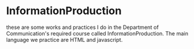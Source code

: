 # InformationProduction
these are some works and practices I do in the Department of Communication's required course called InformationProduction. 
The main language we practice are HTML and javascript.
